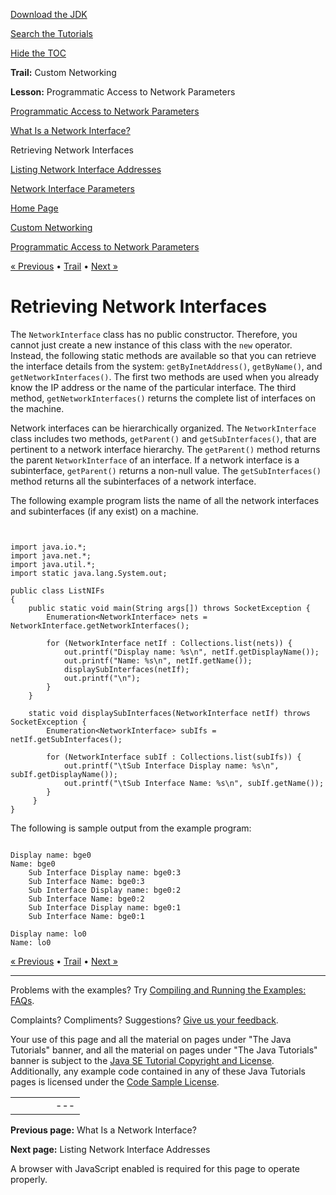 [Download
the JDK](http://java.sun.com/javase/6/download.jsp)
  
[Search the
Tutorials](../../search.html)
  
[Hide the TOC](javascript:toggleLeft())

**Trail:** Custom Networking
  
**Lesson:** Programmatic Access to Network Parameters

[Programmatic Access to Network Parameters](index.html)

[What Is a Network Interface?](definition.html)

Retrieving Network Interfaces

[Listing Network Interface Addresses](listing.html)

[Network Interface Parameters](parameters.html)

[Home Page](../../index.html)
>
[Custom Networking](../index.html)
>
[Programmatic Access to Network Parameters](index.html)

[« Previous](definition.html) • [Trail](../TOC.html) • [Next »](listing.html)

# Retrieving Network Interfaces

The `NetworkInterface` class has no public constructor. Therefore,
you cannot just create a new instance of this class with the `new`
operator. Instead, the following static methods are
available so that you can retrieve the interface details from the system:
`getByInetAddress()`, `getByName()`, and
`getNetworkInterfaces()`. The first two methods are
used when you already know the IP address or the name of the
particular interface. The third method, `getNetworkInterfaces()`
returns the complete list of interfaces on the machine.

Network interfaces can be hierarchically organized.
The `NetworkInterface` class includes two methods,
`getParent()` and `getSubInterfaces()`, that are
pertinent to
a network interface hierarchy. The `getParent()` method returns
the parent `NetworkInterface` of an interface. If a network
interface is a subinterface, `getParent()` returns a non-null
value. The `getSubInterfaces()` method returns all the
subinterfaces of a network interface.

The following example program lists the name of all the network interfaces and
subinterfaces (if any exist) on a machine.

```


import java.io.*;
import java.net.*;
import java.util.*;
import static java.lang.System.out;

public class ListNIFs 
{
    public static void main(String args[]) throws SocketException {
        Enumeration<NetworkInterface> nets = NetworkInterface.getNetworkInterfaces();
        
        for (NetworkInterface netIf : Collections.list(nets)) {
            out.printf("Display name: %s\n", netIf.getDisplayName());
            out.printf("Name: %s\n", netIf.getName());
            displaySubInterfaces(netIf);
            out.printf("\n");
        }
    }

    static void displaySubInterfaces(NetworkInterface netIf) throws SocketException {
        Enumeration<NetworkInterface> subIfs = netIf.getSubInterfaces();
        
        for (NetworkInterface subIf : Collections.list(subIfs)) {
            out.printf("\tSub Interface Display name: %s\n", subIf.getDisplayName());
            out.printf("\tSub Interface Name: %s\n", subIf.getName());
        }
     }
}  

```

The following is sample output from the example program:

```

Display name: bge0
Name: bge0
    Sub Interface Display name: bge0:3
    Sub Interface Name: bge0:3
    Sub Interface Display name: bge0:2
    Sub Interface Name: bge0:2
    Sub Interface Display name: bge0:1
    Sub Interface Name: bge0:1

Display name: lo0
Name: lo0

```

[« Previous](definition.html)
•
[Trail](../TOC.html)
•
[Next »](listing.html)

---

Problems with the examples? Try [Compiling and Running
the Examples: FAQs](../../information/run-examples.html).
  
Complaints? Compliments? Suggestions? [Give
us your feedback](http://download.oracle.com/javase/feedback.html).

Your use of this page and all the material on pages under "The Java Tutorials" banner,
and all the material on pages under "The Java Tutorials" banner is subject to the [Java SE Tutorial Copyright
and License](../../information/license.html).
Additionally, any example code contained in any of these Java
Tutorials pages is licensed under the
[Code
Sample License](http://developers.sun.com/license/berkeley_license.html).

|  |  |  |  |  |
| --- | --- | --- | --- | --- |
| |  |  | | --- | --- | | duke image | Oracle logo | | [About Oracle](http://www.oracle.com/us/corporate/index.html) | [Oracle Technology Network](http://www.oracle.com/technology/index.html) | [Terms of Service](https://www.samplecode.oracle.com/servlets/CompulsoryClickThrough?type=TermsOfService) | Copyright © 1995, 2011 Oracle and/or its affiliates. All rights reserved. |

**Previous page:** What Is a Network Interface?
  
**Next page:** Listing Network Interface Addresses




A browser with JavaScript enabled is required for this page to operate properly.